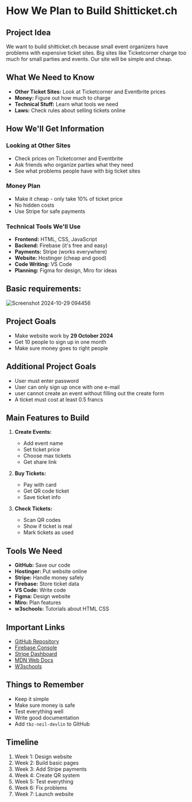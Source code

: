 # How We Plan to Build Shitticket.ch

## Project Idea
We want to build shitticket.ch because small event organizers have problems with expensive ticket sites. Big sites like Ticketcorner charge too much for small parties and events. Our site will be simple and cheap.

## What We Need to Know
* **Other Ticket Sites:** Look at Ticketcorner and Eventbrite prices
* **Money:** Figure out how much to charge
* **Technical Stuff:** Learn what tools we need
* **Laws:** Check rules about selling tickets online

## How We'll Get Information
### Looking at Other Sites
* Check prices on Ticketcorner and Eventbrite
* Ask friends who organize parties what they need
* See what problems people have with big ticket sites

### Money Plan
* Make it cheap - only take 10% of ticket price
* No hidden costs
* Use Stripe for safe payments

### Technical Tools We'll Use
* **Frontend:** HTML, CSS, JavaScript
* **Backend:** Firebase (it's free and easy)
* **Payments:** Stripe (works everywhere)
* **Website:** Hostinger (cheap and good)
* **Code Writing:** VS Code
* **Planning:** Figma for design, Miro for ideas

## Basic requirements:
![Screenshot 2024-10-29 094456](https://github.com/user-attachments/assets/b96d1a64-e000-44e0-b168-c90b3bed6b72)


## Project Goals
* Make website work by **29 October 2024**
* Get 10 people to sign up in one month
* Make sure money goes to right people

## Additional Project Goals
* User must enter password
* User can only sign up once with one e-mail
* user cannot create an event without filling out the create form
* A ticket must cost at least 0.5 francs

## Main Features to Build
1. **Create Events:**
   * Add event name
   * Set ticket price
   * Choose max tickets
   * Get share link

2. **Buy Tickets:**
   * Pay with card
   * Get QR code ticket
   * Save ticket info

3. **Check Tickets:**
   * Scan QR codes
   * Show if ticket is real
   * Mark tickets as used

## Tools We Need
* **GitHub:** Save our code
* **Hostinger:** Put website online
* **Stripe:** Handle money safely
* **Firebase:** Store ticket data
* **VS Code:** Write code
* **Figma:** Design website
* **Miro:** Plan features
* **w3schools:** Tutorials about HTML CSS 

## Important Links
* [GitHub Repository](https://github.com/Nepomuk5665/ShitTicket)
* [Firebase Console](https://console.firebase.google.com/)
* [Stripe Dashboard](https://dashboard.stripe.com/)
* [MDN Web Docs](https://developer.mozilla.org/)
* [W3schools](https://www.w3schools.com/)

## Things to Remember
* Keep it simple
* Make sure money is safe
* Test everything well
* Write good documentation
* Add `tbz-neil-devlin` to GitHub

## Timeline
1. Week 1: Design website
2. Week 2: Build basic pages
3. Week 3: Add Stripe payments
4. Week 4: Create QR system
5. Week 5: Test everything
6. Week 6: Fix problems
7. Week 7: Launch website
